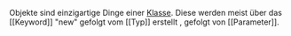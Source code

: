 Objekte sind einzigartige Dinge einer [Klasse](Klassen.md). Diese werden meist über das [[Keyword]]  "new" gefolgt vom [[Typ]] erstellt , gefolgt von [[Parameter]]. 
